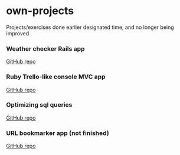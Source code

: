 # own-projects

Projects/exercises done earlier designated time, and no longer being improved

### Weather checker Rails app
[GitHub repo](https://github.com/ToTenMilan/Weatheroo)

### Ruby Trello-like console MVC app
[GitHub repo](https://github.com/ToTenMilan/ruby-todo-mvc)

### Optimizing sql queries
[GitHub repo](https://github.com/ToTenMilan/optimizing-sql-queries)

### URL bookmarker app (not finished)
[GitHub repo](https://github.com/ToTenMilan/bookmarkable-bookmarkee)
